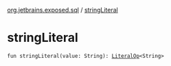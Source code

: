 [org.jetbrains.exposed.sql](index.md) / [stringLiteral](.)

# stringLiteral

`fun stringLiteral(value: String): `[`LiteralOp`](-literal-op/index.md)`<String>`